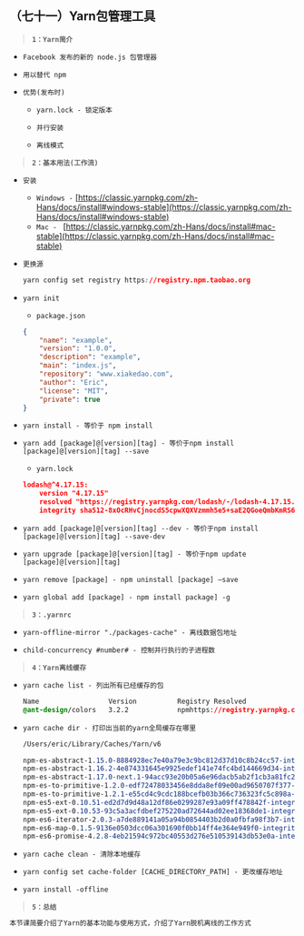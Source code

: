 ##  （七十一）Yarn包管理工具

> **`1：Yarn简介`**
- `Facebook 发布的新的 node.js 包管理器`

- `用以替代 npm`

- `优势(发布时)`
    - `yarn.lock - 锁定版本`

    - `并行安装`

    - `离线模式`

> **`2：基本用法(工作流)`**

- `安装`
    - `Windows -` [https://classic.yarnpkg.com/zh-Hans/docs/install#windows-stable](https://classic.yarnpkg.com/zh-Hans/docs/install#windows-stable)
    - `Mac - ` [https://classic.yarnpkg.com/zh-Hans/docs/install#mac-stable](https://classic.yarnpkg.com/zh-Hans/docs/install#mac-stable)

- `更换源`
    ```css
    yarn config set registry https://registry.npm.taobao.org
    ```

- `yarn init`
    - `package.json`
    ```json
    {
        "name": "example",
        "version": "1.0.0",
        "description": "example",
        "main": "index.js",
        "repository": "www.xiakedao.com",
        "author": "Eric",
        "license": "MIT",
        "private": true
    }
    ```
- `yarn install - 等价于 npm install`

- `yarn add [package]@[version][tag] - 等价于npm install [package]@[version][tag] --save`
    - `yarn.lock`
    ```json
    lodash@^4.17.15:
        version "4.17.15"
        resolved "https://registry.yarnpkg.com/lodash/-/lodash-4.17.15.tgz#b447f6670a0455bbfeedd11392eff330ea097548"
        integrity sha512-8xOcRHvCjnocdS5cpwXQXVzmmh5e5+saE2QGoeQmbKmRS6J3VQppPOIt0MnmE+4xlZoumy0GPG0D0MVIQbNA1A==
    ```
- `yarn add [package]@[version][tag] --dev - 等价于npm install [package]@[version][tag] --save-dev`

- `yarn upgrade [package]@[version][tag] - 等价于npm update [package]@[version][tag]`

- `yarn remove [package] - npm uninstall [package] —save `

- `yarn global add [package] - npm install package] -g`

> **`3：.yarnrc`**
- `yarn-offline-mirror "./packages-cache" - 离线数据包地址`

- `child-concurrency #number# - 控制并行执行的子进程数`

> **`4：Yarn离线缓存`**
- `yarn cache list - 列出所有已经缓存的包`
    ```css
    Name                 Version          Registry Resolved         
    @ant-design/colors   3.2.2            npmhttps://registry.yarnpkg.com/606e66a8423903   
    ```
- `yarn cache dir - 打印出当前的yarn全局缓存在哪里`
    ```css
    /Users/eric/Library/Caches/Yarn/v6
    ```
    ```css
    npm-es-abstract-1.15.0-8884928ec7e40a79e3c9bc812d37d10c8b24cc57-integrity
    npm-es-abstract-1.16.2-4e874331645e9925edef141e74fc4bd144669d34-integrity
    npm-es-abstract-1.17.0-next.1-94acc93e20b05a6e96dacb5ab2f1cb3a81fc2172-integrity
    npm-es-to-primitive-1.2.0-edf72478033456e8dda8ef09e00ad9650707f377-integrity
    npm-es-to-primitive-1.2.1-e55cd4c9cdc188bcefb03b366c736323fc5c898a-integrity
    npm-es5-ext-0.10.51-ed2d7d9d48a12df86e0299287e93a09ff478842f-integrity
    npm-es5-ext-0.10.53-93c5a3acfdbef275220ad72644ad02ee18368de1-integrity
    npm-es6-iterator-2.0.3-a7de889141a05a94b0854403b2d0a0fbfa98f3b7-integrity
    npm-es6-map-0.1.5-9136e0503dcc06a301690f0bb14ff4e364e949f0-integrity
    npm-es6-promise-4.2.8-4eb21594c972bc40553d276e510539143db53e0a-integrity
    ```
- `yarn cache clean - 清除本地缓存`

- `yarn config set cache-folder [CACHE_DIRECTORY_PATH] - 更改缓存地址`

- `yarn install -offline`

> **`5：总结`**
```css
本节课简要介绍了Yarn的基本功能与使用方式，介绍了Yarn脱机离线的工作方式
```